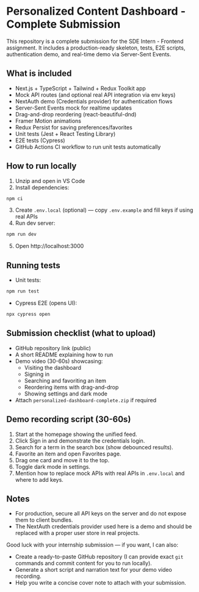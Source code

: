 # Personalized Content Dashboard - Complete Submission

This repository is a complete submission for the SDE Intern - Frontend assignment. It includes a production-ready skeleton, tests, E2E scripts, authentication demo, and real-time demo via Server-Sent Events.

## What is included
- Next.js + TypeScript + Tailwind + Redux Toolkit app
- Mock API routes (and optional real API integration via env keys)
- NextAuth demo (Credentials provider) for authentication flows
- Server-Sent Events mock for realtime updates
- Drag-and-drop reordering (react-beautiful-dnd)
- Framer Motion animations
- Redux Persist for saving preferences/favorites
- Unit tests (Jest + React Testing Library)
- E2E tests (Cypress)
- GitHub Actions CI workflow to run unit tests automatically

## How to run locally
1. Unzip and open in VS Code
2. Install dependencies:
```bash
npm ci
```
3. Create `.env.local` (optional) — copy `.env.example` and fill keys if using real APIs
4. Run dev server:
```bash
npm run dev
```
5. Open http://localhost:3000

## Running tests
- Unit tests:
```bash
npm run test
```
- Cypress E2E (opens UI):
```bash
npx cypress open
```

## Submission checklist (what to upload)
- GitHub repository link (public)
- A short README explaining how to run
- Demo video (30-60s) showcasing:
  - Visiting the dashboard
  - Signing in
  - Searching and favoriting an item
  - Reordering items with drag-and-drop
  - Showing settings and dark mode
- Attach `personalized-dashboard-complete.zip` if required

## Demo recording script (30-60s)
1. Start at the homepage showing the unified feed.
2. Click Sign in and demonstrate the credentials login.
3. Search for a term in the search box (show debounced results).
4. Favorite an item and open Favorites page.
5. Drag one card and move it to the top.
6. Toggle dark mode in settings.
7. Mention how to replace mock APIs with real APIs in `.env.local` and where to add keys.

## Notes
- For production, secure all API keys on the server and do not expose them to client bundles.
- The NextAuth credentials provider used here is a demo and should be replaced with a proper user store in real projects.

Good luck with your internship submission — if you want, I can also:
- Create a ready-to-paste GitHub repository (I can provide exact `git` commands and commit content for you to run locally).
- Generate a short script and narration text for your demo video recording.
- Help you write a concise cover note to attach with your submission.

